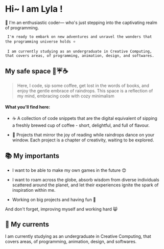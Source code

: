 # Hi~  I am Lyla !  

🌸 I'm an enthusiastic coder— who's just stepping into the captivating realm of programming.

     I'm ready to embark on new adventures and unravel the wonders that the programming universe holds ⭐ 
     
     I am currently studying as an undergraduate in Creative Computing, that covers areas, of programming, animation, design, and softwares.


## My safe space  📃☔☕

> Here, I code, sip some coffee, get lost in the words of books, and enjoy the gentle embrace of raindrops. This space is a reflection of my mind, embracing code with cozy minimalism

#### What you'll find here:

- ☕️ A collection of code snippets that are the digital equivalent of sipping a freshly brewed cup of coffee - short, delightful, and full of flavour.

- 📖 Projects that mirror the joy of reading while raindrops dance on your window. Each project is a chapter of creativity, waiting to be explored.


## 📚 My importants

- I want to be able to make my own games in the future 😊
  
- I want to roam across the globe, absorb wisdom from diverse individuals scattered around the planet, and let their experiences ignite the spark of inspiration within me.

- Working on big projects and having fun 💜

And don't forget, improving myself and working hard 😸

## 🐋 My currents

I am currently studying as an undergraduate in Creative Computing, that covers areas, of programming, animation, design, and softwares.
     




